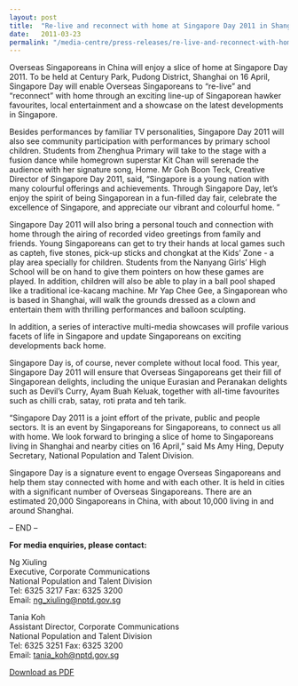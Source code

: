 ```yaml
---
layout: post
title:  "Re-live and reconnect with home at Singapore Day 2011 in Shanghai!"
date:   2011-03-23
permalink: "/media-centre/press-releases/re-live-and-reconnect-with-home-at-singapore-day-2011-in-shanghai!"
---
```


Overseas Singaporeans in China will enjoy a slice of home at Singapore Day 2011. To be held at Century Park, Pudong District, Shanghai on 16 April, Singapore Day will enable Overseas Singaporeans to “re-live” and “reconnect” with home through an exciting line-up of Singaporean hawker favourites, local entertainment and a showcase on the latest developments in Singapore.

Besides performances by familiar TV personalities, Singapore Day 2011 will also see community participation with performances by primary school children. Students from Zhenghua Primary will take to the stage with a fusion dance while homegrown superstar Kit Chan will serenade the audience with her signature song, Home. Mr Goh Boon Teck, Creative Director of Singapore Day 2011, said, “Singapore is a young nation with many colourful offerings and achievements. Through Singapore Day, let’s enjoy the spirit of being Singaporean in a fun-filled day fair, celebrate the excellence of Singapore, and appreciate our vibrant and colourful home. ”

Singapore Day 2011 will also bring a personal touch and connection with home through the airing of recorded video greetings from family and friends. Young Singaporeans can get to try their hands at local games such as capteh, five stones, pick-up sticks and chongkat at the Kids’ Zone - a play area specially for children. Students from the Nanyang Girls’ High School will be on hand to give them pointers on how these games are played. In addition, children will also be able to play in a ball pool shaped like a traditional ice-kacang machine. Mr Yap Chee Gee, a Singaporean who is based in Shanghai, will walk the grounds dressed as a clown and entertain them with thrilling performances and balloon sculpting.

In addition, a series of interactive multi-media showcases will profile various facets of life in Singapore and update Singaporeans on exciting developments back home.

Singapore Day is, of course, never complete without local food. This year, Singapore Day 2011 will ensure that Overseas Singaporeans get their fill of Singaporean delights, including the unique Eurasian and Peranakan delights such as Devil’s Curry, Ayam Buah Keluak, together with all-time favourites such as chilli crab, satay, roti prata and teh tarik.

“Singapore Day 2011 is a joint effort of the private, public and people sectors. It is an event by Singaporeans for Singaporeans, to connect us all with home. We look forward to bringing a slice of home to Singaporeans living in Shanghai and nearby cities on 16 April,” said Ms Amy Hing, Deputy Secretary, National Population and Talent Division.

Singapore Day is a signature event to engage Overseas Singaporeans and help them stay connected with home and with each other. It is held in cities with a significant number of Overseas Singaporeans. There are an estimated 20,000 Singaporeans in China, with about 10,000 living in and around Shanghai.

– END –

**For media enquiries, please contact:**

Ng Xiuling  
Executive, Corporate Communications  
National Population and Talent Division  
Tel: 6325 3217 Fax: 6325 3200  
Email: <a href="mailto:ng_xiuling@nptd.gov.sg">ng_xiuling@nptd.gov.sg</a>


Tania Koh  
Assistant Director, Corporate Communications  
National Population and Talent Division  
Tel: 6325 3251 Fax: 6325 3200  
Email: <a href="mailto:tania_koh@nptd.gov.sg">tania_koh@nptd.gov.sg</a>  

[Download as PDF](https://github.com/isomerpages/isomerpages-stratgroup/raw/master/images/Press%20Release%20images/re-live-and-reconnect-with-home-at-singapore-day-2011-in-shanghai!.pdf)

